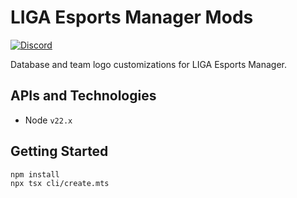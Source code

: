 # LIGA Esports Manager Mods

[![Discord](https://img.shields.io/discord/1296858234853789826?style=for-the-badge&label=Join%20the%20Discord%20Server&link=https%3A%2F%2Fdiscord.gg%2FZaEwHfDD5N)](https://discord.gg/ZaEwHfDD5N)

Database and team logo customizations for LIGA Esports Manager.

## APIs and Technologies

- Node `v22.x`

## Getting Started

```bash
npm install
npx tsx cli/create.mts
```
